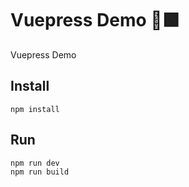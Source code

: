# Vuepress Demo 🖖🟩
Vuepress Demo

## Install
```
npm install
```

## Run
```
npm run dev
npm run build
```
